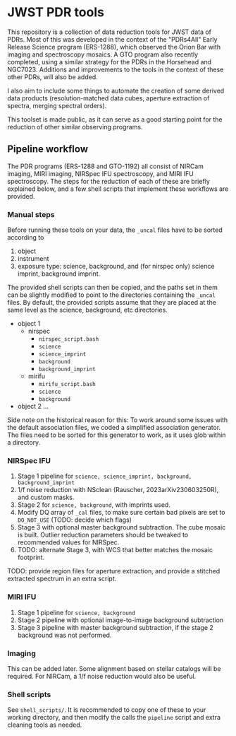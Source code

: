 # JWST PDR tools

This repository is a collection of data reduction tools for JWST data of PDRs.
Most of this was developed in the context of the "PDRs4All" Early Release
Science program (ERS-1288), which observed the Orion Bar with imaging and
spectroscopy mosaics. A GTO program also recently completed, using a similar
strategy for the PDRs in the Horsehead and NGC7023. Additions and improvements
to the tools in the context of these other PDRs, will also be added.

I also aim to include some things to automate the creation of some derived data
products (resolution-matched data cubes, aperture extraction of spectra, merging
spectral orders).

This toolset is made public, as it can serve as a good starting point for the
reduction of other similar observing programs.

## Pipeline workflow

The PDR programs (ERS-1288 and GTO-1192) all consist of NIRCam imaging, MIRI
imaging, NIRSpec IFU spectroscopy, and MIRI IFU spectroscopy. The steps for the
reduction of each of these are briefly explained below, and a few shell scripts that
implement these workflows are provided.

### Manual steps

Before running these tools on your data, the `_uncal` files have to be sorted according  to
1. object
2. instrument
3. exposure type: science, background, and (for nirspec only) science imprint,
   background imprint.

The provided shell scripts can then be copied, and the paths set in them can be
slightly modified to point to the directories containing the `_uncal` files. By
default, the provided scripts assume that they are placed at the same level as
the science, background, etc directories.

- object 1
  + nirspec
    - `nirspec_script.bash`
    - `science`
    - `science_imprint`
    - `background`
    - `background_imprint`
  + mirifu
    - `mirifu_script.bash`
    - `science`
    - `background`
- object 2
  ...

Side note on the historical reason for this: To work around some issues with the
default association files, we coded a simplified association generator. The
files need to be sorted for this generator to work, as it uses glob within a
directory.

### NIRSpec IFU

1. Stage 1 pipeline for `science, science_imprint, background,
   background_imprint`
2. 1/f noise reduction with NSclean (Rauscher, 2023arXiv230603250R), and custom
   masks.
3. Stage 2 for `science, background`, with imprints used.
4. Modify DQ array of `_cal` files, to make sure certain bad pixels are set to
   `DO_NOT_USE` (TODO: decide which flags)
5. Stage 3 with optional master background subtraction. The cube mosaic is
   built. Outlier reduction parameters should be tweaked to recommended values
   for NIRSpec.
6. TODO: alternate Stage 3, with WCS that better matches the mosaic footprint.

TODO: provide region files for aperture extraction, and provide a stitched
extracted spectrum in an extra script.

### MIRI IFU

1. Stage 1 pipeline for `science, background`
2. Stage 2 pipeline with optional image-to-image background subtraction
3. Stage 3 pipeline with master background subtraction, if the stage 2
   background was not performed.

### Imaging

This can be added later. Some alignment based on stellar catalogs will be
required. For NIRCam, a 1/f noise reduction would also be useful.

### Shell scripts

See `shell_scripts/`. It is recommended to copy one of these to your working
directory, and then modify the calls the `pipeline` script and extra cleaning
tools as needed.

